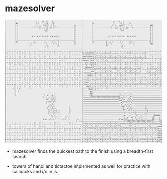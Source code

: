 # mazesolver

![dragon maze solver](./dragon.png)

- mazesolver finds the quickest path to the finish using a breadth-first search.

- towers of hanoi and tictactoe implemented as well for practice with callbacks and i/o in js.
